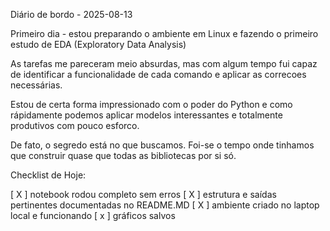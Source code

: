 Diário de bordo - 2025-08-13

Primeiro dia - estou preparando o ambiente em Linux e fazendo o primeiro estudo de EDA (Exploratory Data Analysis)

As tarefas me pareceram meio absurdas, mas com algum tempo fui capaz de identificar a funcionalidade de cada comando e aplicar as correcoes necessárias.

Estou de certa forma impressionado com o poder do Python e como rápidamente podemos aplicar modelos interessantes e totalmente produtivos com pouco esforco.

De fato, o segredo está no que buscamos. Foi-se o tempo onde tinhamos que construir quase que todas as bibliotecas por si só.

Checklist de Hoje:

[ X ] notebook rodou completo sem erros
[ X ] estrutura e saídas pertinentes documentadas no README.MD
[ X ] ambiente criado no laptop local e funcionando
[ x ] gráficos salvos